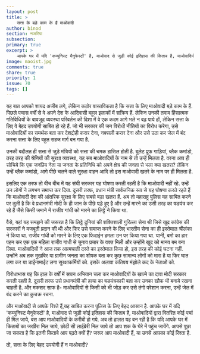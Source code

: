 ```yaml
---
layout: post
title: >
    सत्ता के बड़े काम के हैं माओवादी
author: binod
section: नजरिया
subsection:
primary: true
excerpt: >
    आपके घर में यदि 'कम्युनिस्ट मैनुफेस्टों' है, माओवाद से जुड़ी कोई इतिहास की किताब है, माओवादियों द्वारा वितरित कोई पर्चा ही मिल जाये, बस आप माओवादियों के करीबी साबित हो गये.
image: maoist.jpg
comments: true
share: true
priority: 1
issue: 70
tags: []
---
```


यह बात आपको शायद अजीब लगे, लेकिन कठोर वास्तविकता है कि सत्ता के लिए माओवादी बड़े काम के हैं. पिछले पचास वर्षों से वे अपने देश के आदिवासी बहुल इलाकों में सक्रिय हैं. लेकिन उनकी तमाम हिंसात्मक गतिविधियों के बावजूद व्यवस्था परिवर्तन की दिशा में वे एक कदम आगे भले न बढ़ पाये हों, लेकिन सत्ता के लिए वे बेहद उपयोगी साबित हो रहे हैं. जो भी सरकार की जन विरोधी नीतियों का विरोध करेगा, उसे माओवादियों का समर्थक बता कर देशद्रोही करार देना, नक्सली करार देना और उसे उठा कर जेल में बंद करना सत्ता के लिए बहुत सहज मार्ग बन गया है.

उनकी बदौलत ही सत्ता से जुड़े मंत्रियों को सत्ता की चमक हासिल होती है. बुलेट प्रूफ गाड़ियां, ब्लैक कमांडो, तरह तरह की श्रेणियों की सुरक्षा व्यवस्था, यह सब माओवादियों के नाम से तो उन्हें मिलता है. वरना आप ही सोचिये कि एक जनप्रिय नेता या जनता के प्रतिनिधि को अपने क्षेत्र की जनता से भला क्या खतरा? लेकिन उन्हें ब्लैक कमांडो, आगे पीछे चलने वाले सुरक्षा वाहन आदि तो इस माओवादी खतरे के नाम पर ही मिलता है.

इसलिए एक तरफ तो बीच बीच में यह संघी सरकार यह घोषणा करती रहती है कि माओवादी नहीं रहे. उन्हें उन लोगों ने लगभग समाप्त कर दिया. दूसरी तरफ, प्रधान मंत्री सार्वजनिक रूप से यह घोषणा करते रहते हैं कि माओवादी देश की आंतरिक सुरक्षा के लिए सबसे बड़ा खतरा हैं. अब तो महाराष्ट्र पुलिस यह साबित करने पर तुली है कि वे प्रधानमंत्री मोदी के ही जान के पीछे पड़े हुए है और उन्हें मारने का उसी तरह का षडयंत्र कर रहे हैं जैसे किसी जमाने में राजीव गांधी को मारने का लिट्टे ने किया था.

वैसे, यहां यह समझने की जरूरत है कि लिट्टे दुनियां की शक्तिशाली गुरिल्ला सेना थी जिसे खुद कांग्रेस की सरकारों ने मजबूती प्रदान की थी और फिर उसे समाप्त करने के लिए भारतीय सेना का ही इस्तेमाल श्रीलंका ने किया था. राजीव गांधी को मारने के लिए एक फिदाईन हमला उन पर किया गया था. यानी, बमो का हार पहन कर एक एक महिला राजीव गांधी से चुनाव प्रचार के वक्त मिली और उन्होंने खुद को मानव बम बना लिया. माओवादियों ने आज तक आत्मघाती दस्ते का इस्तेमाल किया हो, इस तरह की कोई घटना नहीं. उन्होंने अब तक मुखबिर या ग्रामीण जनता का शोषक बता कर कुछ सामान्य लोगों को मारा है या फिर घात लगा कर या डाईनामाईट लगा सुरक्षाकर्मियों को. इसके अलावा कतिपय मंझोले कद के नेताओं को.

विरोधाभास यह कि हाल के वर्षों में सघन अभियान चला कर माओवादियों के खात्मे का दावा मोदी सरकार करती रहती है. दूसरी तरफ उसे प्रधानमंत्री की हत्या का षडयंत्रकारी बता कर उनका खौफ भी बनाये रखना चाहती है. और मकसद साफ है- माओवादियों से किसी को भी जोड़ कर उसे तंगो परेशान करना, उन्हें जेल में बंद करने का कुचक्र रचना.

और माओवादी से आपके रिश्ते हैं,यह साबित करना पुलिस के लिए बेहद आसान है. आपके घर में यदि 'कम्युनिस्ट मैनुफेस्टों' है, माओवाद से जुड़ी कोई इतिहास की किताब है, माओवादियों द्वारा वितरित कोई पर्चा ही मिल जाये, बस आप माओवादियों के करीबी हो गये. अब तो हालत यह बन रही है कि यदि आपके घर में किताबों का जखीरा मिल जाये, छोटी सी लाईब्रेरी मिल जाये तो आप शक के घेरे में पहुंच जायेंगे. आपसे पूछा जा सकता है कि इतनी किताबे आप पढ़ते क्यों हैं? जरूर आप माओवादी हैं, या उनसे आपका कोई रिश्ता है.

तो, सत्ता के लिए बेहद उपयोगी हैं न माओवादी?